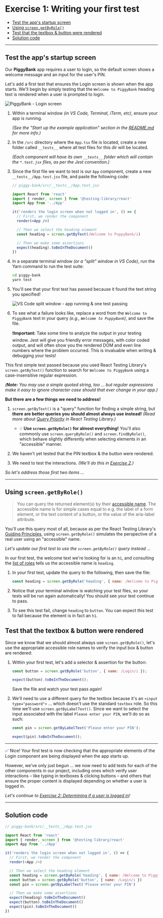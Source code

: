 # Exercise 1: Writing your first test

- [Test the app's startup screen](#test-the-apps-startup-screen)
- [Using `screen.getByRole()`](#using-screengetbyrole)
- [Test that the textbox & button were rendered](#test-that-the-textbox--button-were-rendered)
- [Solution code](#solution-code)

<hr>

## Test the app's startup screen

Our **PiggyBank** app requires a user to login, so the default screen shows a welcome message and an input for the user's PIN.

Let's add a first test that ensures the Login screen is shown when the app starts.  We'll begin by simply testing that the `Welcome to PiggyBank` heading text is rendered when a user is prompted to login.

![PiggyBank - Login screen](https://user-images.githubusercontent.com/707463/124864429-7ebb2780-df7e-11eb-8d4d-e80320a50d14.png)

1. Within a terminal window _(in VS Code, Terminal, iTerm, etc)_, ensure your app is running.
    
    _(See the "Start up the example application" section in the [README.md](../README.md) for more info.)_
    
2. In the `/src` directory where the `App.tsx` file is located, create a new folder called `__tests__` where all test files for this dir will be located.
  
    _(Each component will have its own `__tests__` folder which will contain the `*.test.jsx` files, as per the Jest convention.)_

3. Since the first file we want to test is our `App` component, create a new `__tests__/App.test.jsx` file, and paste the following code:
    
    ```jsx
    // piggy-bank/src/__tests__/App.test.jsx

    import React from 'react'
    import { render, screen } from '@testing-library/react'
    import App from '../App'

    it('renders the login screen when not logged in', () => {
      // First, we render the component
      render(<App />)

      // Then we select the heading element
      const heading = screen.getByText(/Welcome to PuppyBank/i)

      // Then we make some assertions
      expect(heading).toBeInTheDocument()
    })
    ```

4. In a separate terminal window _(or a "split" window in VS Code)_, run the Yarn command to run the test suite:
    
    ```bash
    cd piggy-bank
    yarn test
    ```

5. You'll see that your first test has passed because it found the text string you specified!
    
    ![VS Code split window - app running & one test passing](https://user-images.githubusercontent.com/707463/124863662-20da1000-df7d-11eb-90e0-e03757134f39.png)

6. To see what a failure looks like, replace a word from the `Welcome to PiggyBank` text in your query _(e.g., `Welcome to PuppyBank`)_, and save the file.
    
    ❗️**Important:** Take some time to analyze the output in your testing window.  Jest will give you friendly error messages, with color coded output, and will often show you the rendered DOM and even line numbers where the problem occurred.  This is invaluable when writing & debugging your tests!

This first simple test passed because you used React Testing Library's `screen.getByText()` function to search for `Welcome to PiggyBank` using a case-insensitive regular expression.

_(**Note:** You may use a simple quoted string, too ... but regular expressions make it easy to ignore character case should that ever change in your app.)_

**But there are a few things we need to address!**

1. `screen.getByText()` is a "query" function for finding a simple string, but **there are better queries you should almost always use instead!** _(Read more about [Query Priority](https://testing-library.com/docs/queries/about/#priority) in React Testing Library.)_
    - 💡 **Use `screen.getByRole()` for almost everything!**  You'll also commonly use `screen.queryByRole()` and `screen.findByRole()`, which behave slightly differently when selecting elements in an "accessible" manner.
    
2. We haven't yet tested that the PIN textbox & the button were rendered.
3. We need to test the interactions.  _(We'll do this in [Exercise 2](exercise-2.md).)_

_So let's address those first two items ..._

<hr>

## Using `screen.getByRole()`

> You can query the returned element(s) by their [accessible name](https://www.w3.org/TR/accname-1.1/). The accessible name is for simple cases equal to e.g. the label of a form element, or the text content of a button, or the value of the aria-label attribute.

You'll use this query most of all, because as per the React Testing Library's [Guiding Principles](https://testing-library.com/docs/guiding-principles), using `screen.getByRole()` simulates the perspective of a real user using an "accessible" name.

_Let's update our first test to use the `screen.getByRole()` query instead ..._

In our first test, the welcome text we're looking for is an `h1`, and consulting the [list of roles](https://www.w3.org/TR/html-aria/#docconformance) tells us the accessible name is `heading`.

1. In your first test, update the query to the following, then save the file:
    
    ```javascript
    const heading = screen.getByRole('heading', { name: /Welcome to PiggyBank/i });
    ```
2. Notice that your terminal window is watching your test files, so your tests will be run again automatically!  You should see your test continue to pass.
3. To see this test fail, change `heading` to `button`.  You can expect this test to fail because the element is in fact an `h1`.

## Test that the textbox & button were rendered

Since we know that we should almost always use `screen.getByRole()`, let's use the appropriate accessible role names to verify the input box & button are rendered:

1. Within your first test, let's add a selector & assertion for the button:
    
    ```javascript
    const button = screen.getByRole('button', { name: /Login/i });

    expect(button).toBeInTheDocument();
    ```
    
    Save the file and watch your test pass again!

2. We'll need to use a different query for the textbox because it's an `<input type="password">` ... which doesn't use the standard `textbox` role.  So this time we'll use `screen.getByLabelText()`.  Since we want to select the input associated with the label `Please enter your PIN`, we'll do so as such:
    
    ```javascript
    const pin = screen.getByLabelText('Please enter your PIN');

    expect(pin).toBeInTheDocument();
    ```

<hr>

✅ Nice!  Your first test is now checking that the appropriate elements of the Login component are being displayed when the app starts up.

However, we've only just begun ... we now need to add tests for each of the other components in our project, including ones which verify user interactions – like typing in textboxes & clicking buttons – and others that ensure the proper content is displayed depending on whether a user is logged in.

_Let's continue to [Exercise 2: Determining if a user is logged in](exercise-2.md)!_

<hr>

## Solution code

```javascript
// piggy-bank/src/__tests__/App.test.jsx

import React from 'react'
import { render, screen } from '@testing-library/react'
import App from '../App'

it('renders the login screen when not logged in', () => {
  // First, we render the component
  render(<App />)

  // Then we select the heading element
  const heading = screen.getByRole('heading', { name: /Welcome to PiggyBank/i })
  const button = screen.getByRole('button', { name: /Login/i })
  const pin = screen.getByLabelText('Please enter your PIN')

  // Then we make some assertions
  expect(heading).toBeInTheDocument()
  expect(button).toBeInTheDocument()
  expect(pin).toBeInTheDocument()
})
```
